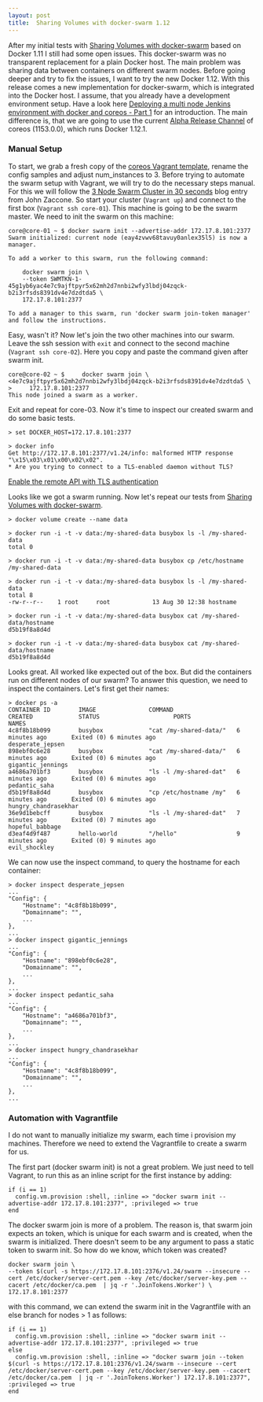 ```yaml
---
layout: post
title:  Sharing Volumes with docker-swarm 1.12
---
```


After my initial tests with [Sharing Volumes with docker-swarm](/Sharing-Volumes-With-Docker-Swarm/) based on Docker 1.11 I still had some open issues. This docker-swarm was no transparent replacement for a plain Docker host. The main problem was sharing data between containers on different swarm nodes. Before going deeper and try to fix the issues, I want to try the new Docker 1.12.
With this release comes a new implementation for docker-swarm, which is integrated into the Docker host. I assume, that you already have a development environment setup. Have a look here [Deploying a multi node Jenkins environment with docker and coreos - Part 1](/Master-Slave-Jenkins-With-Docker-Part1/) for an introduction. The main difference is, that we are going to use the current [Alpha Release Channel](https://coreos.com/releases/) of coreos (1153.0.0), which runs Docker 1.12.1.

### Manual Setup
To start, we grab a fresh copy of the [coreos Vagrant template](https://github.com/coreos/coreos-vagrant), rename the config samples and adjust num_instances to 3.
Before trying to automate the swarm setup with Vagrant, we will try to do the necessary steps manual. For this we will follow the [3 Node Swarm Cluster in 30 seconds](http://www.johnzaccone.io/3-node-cluster-in-30-seconds/) blog entry from John Zaccone.
So start your cluster (```Vagrant up```) and connect to the first box (```Vagrant ssh core-01```). This machine is going to be the swarm master. We need to init the swarm on this machine:

```
core@core-01 ~ $ docker swarm init --advertise-addr 172.17.8.101:2377
Swarm initialized: current node (eay4zvwv68tavuy0anlex35l5) is now a manager.

To add a worker to this swarm, run the following command:

    docker swarm join \
    --token SWMTKN-1-45g1yb6yac4e7c9ajftpyr5x62mh2d7nnbi2wfy3lbdj04zqck-b2i3rfsds8391dv4e7dzdtda5 \
    172.17.8.101:2377

To add a manager to this swarm, run 'docker swarm join-token manager' and follow the instructions.
```
Easy, wasn't it? Now let's join the two other machines into our swarm. Leave the ssh session with ```exit``` and connect to the second machine (```Vagrant ssh core-02```). Here you copy and paste the command given after swarm init.

```
core@core-02 ~ $     docker swarm join \
<4e7c9ajftpyr5x62mh2d7nnbi2wfy3lbdj04zqck-b2i3rfsds8391dv4e7dzdtda5 \
>     172.17.8.101:2377
This node joined a swarm as a worker.
```
Exit and repeat for core-03. Now it's time to inspect our created swarm and do some basic tests.

```
> set DOCKER_HOST=172.17.8.101:2377

> docker info
Get http://172.17.8.101:2377/v1.24/info: malformed HTTP response "\x15\x03\x01\x00\x02\x02".
* Are you trying to connect to a TLS-enabled daemon without TLS?
```
[Enable the remote API with TLS authentication](https://coreos.com/os/docs/latest/customizing-docker.html#enable-the-remote-api-with-tls-authentication)


Looks like we got a swarm running. Now let's repeat our tests from [Sharing Volumes with docker-swarm](/Sharing-Volumes-With-Docker-Swarm/).

```
> docker volume create --name data

> docker run -i -t -v data:/my-shared-data busybox ls -l /my-shared-data
total 0

> docker run -i -t -v data:/my-shared-data busybox cp /etc/hostname /my-shared-data

> docker run -i -t -v data:/my-shared-data busybox ls -l /my-shared-data
total 8
-rw-r--r--    1 root     root            13 Aug 30 12:38 hostname

> docker run -i -t -v data:/my-shared-data busybox cat /my-shared-data/hostname
d5b19f8a8d4d

> docker run -i -t -v data:/my-shared-data busybox cat /my-shared-data/hostname
d5b19f8a8d4d
```

Looks great. All worked like expected out of the box. But did the containers run on different nodes of our swarm? To answer this question, we need to inspect the containers. Let's first get their names:

```
> docker ps -a
CONTAINER ID        IMAGE               COMMAND                  CREATED             STATUS            			PORTS               NAMES
4c8f8b18b099        busybox             "cat /my-shared-data/"   6 minutes ago       Exited (0) 6 minutes ago                 		desperate_jepsen
898ebf0c6e28        busybox             "cat /my-shared-data/"   6 minutes ago       Exited (0) 6 minutes ago                       gigantic_jennings
a4686a701bf3        busybox             "ls -l /my-shared-dat"   6 minutes ago       Exited (0) 6 minutes ago                       pedantic_saha
d5b19f8a8d4d        busybox             "cp /etc/hostname /my"   6 minutes ago       Exited (0) 6 minutes ago                       hungry_chandrasekhar
36e9d1bebcff        busybox             "ls -l /my-shared-dat"   7 minutes ago       Exited (0) 7 minutes ago                       hopeful_babbage
d3eaf4d9f487        hello-world         "/hello"                 9 minutes ago       Exited (0) 9 minutes ago                       evil_shockley
```

We can now use the inspect command, to query the hostname for each container:
```
> docker inspect desperate_jepsen
...
"Config": {
    "Hostname": "4c8f8b18b099",
    "Domainname": "",
    ...
},
...
> docker inspect gigantic_jennings
...
"Config": {
    "Hostname": "898ebf0c6e28",
    "Domainname": "",
    ...
},
...
> docker inspect pedantic_saha
...
"Config": {
    "Hostname": "a4686a701bf3",
    "Domainname": "",
    ...
},
...
> docker inspect hungry_chandrasekhar
...
"Config": {
    "Hostname": "4c8f8b18b099",
    "Domainname": "",
    ...
},
...
```

### Automation with Vagrantfile
I do not want to manually initialize my swarm, each time i provision my machines. Therefore we need to extend the Vagrantfile to create a swarm for us.

The first part (docker swarm init) is not a great problem. We just need to tell Vagrant, to run this as an inline script for the first instance by adding:

```
if (i == 1)
  config.vm.provision :shell, :inline => "docker swarm init --advertise-addr 172.17.8.101:2377", :privileged => true
end  
```

The docker swarm join is more of a problem. The reason is, that swarm join expects an token, which is unique for each swarm and is created, when the swarm is initialized. There doesn't seem to be any argument to pass a static token to swarm init. So how do we know, which token was created?


```
docker swarm join \
--token $(curl -s https://172.17.8.101:2376/v1.24/swarm --insecure --cert /etc/docker/server-cert.pem --key /etc/docker/server-key.pem --cacert /etc/docker/ca.pem  | jq -r '.JoinTokens.Worker') \
172.17.8.101:2377
```

with this command, we can extend the swarm init in the Vagrantfile with an else branch for nodes > 1 as follows:

```
if (i == 1)
  config.vm.provision :shell, :inline => "docker swarm init --advertise-addr 172.17.8.101:2377", :privileged => true
else
  config.vm.provision :shell, :inline => "docker swarm join --token $(curl -s https://172.17.8.101:2376/v1.24/swarm --insecure --cert /etc/docker/server-cert.pem --key /etc/docker/server-key.pem --cacert /etc/docker/ca.pem  | jq -r '.JoinTokens.Worker') 172.17.8.101:2377", :privileged => true
end  
```
